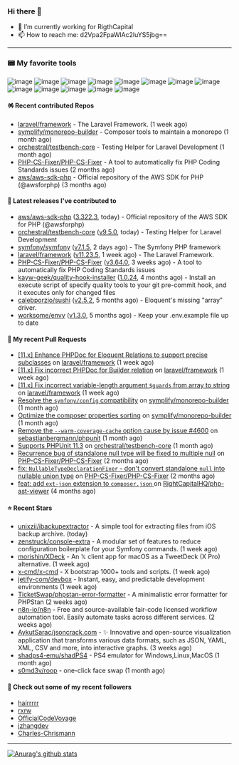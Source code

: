 ### Hi there 👋

- 🔭 I’m currently working for RigthCapital
- 📫 How to reach me: d2Vpa2FpaWlAc2luYS5jbg==

---

### 📟 My favorite tools
![image](https://img.shields.io/badge/Laravel-FF2D20?style=for-the-badge&logo=laravel&logoColor=white)
![image](http://img.shields.io/badge/-PHPStorm-181717?style=for-the-badge&logo=phpstorm&logoColor=white)
![image](https://img.shields.io/badge/Github%20Actions-282a2e?style=for-the-badge&logo=githubactions&logoColor=367cfe)
![image](https://img.shields.io/badge/Jira-0052CC?style=for-the-badge&logo=Jira&logoColor=white)
![image](https://img.shields.io/badge/Sentry-black?style=for-the-badge&logo=Sentry&logoColor=#362D59)
![image](https://img.shields.io/badge/ChatGPT-74aa9c?style=for-the-badge&logo=openai&logoColor=white)
![image](https://img.shields.io/badge/Medium-12100E?style=for-the-badge&logo=medium&logoColor=white)
![image](https://img.shields.io/badge/RSS-FFA500?style=for-the-badge&logo=rss&logoColor=white)
![image](https://img.shields.io/badge/Amazon_AWS-FF9900?style=for-the-badge&logo=amazonaws&logoColor=white)
![image](https://img.shields.io/badge/Slack-4A154B?style=for-the-badge&logo=slack&logoColor=white)
![image](https://img.shields.io/badge/Zoom-2D8CFF?style=for-the-badge&logo=zoom&logoColor=white)
![image](https://img.shields.io/badge/Netflix-E50914?style=for-the-badge&logo=netflix&logoColor=white)
![image](https://img.shields.io/badge/Spotify-1ED760?&style=for-the-badge&logo=spotify&logoColor=white)

#### 🪅 Recent contributed Repos

- [laravel/framework](https://github.com/laravel/framework) - The Laravel Framework. (1 week ago)
- [symplify/monorepo-builder](https://github.com/symplify/monorepo-builder) - Composer tools to maintain a monorepo (1 month ago)
- [orchestral/testbench-core](https://github.com/orchestral/testbench-core) - Testing Helper for Laravel Development (1 month ago)
- [PHP-CS-Fixer/PHP-CS-Fixer](https://github.com/PHP-CS-Fixer/PHP-CS-Fixer) - A tool to automatically fix PHP Coding Standards issues (2 months ago)
- [aws/aws-sdk-php](https://github.com/aws/aws-sdk-php) - Official repository of the AWS SDK for PHP (@awsforphp) (3 months ago)

#### 🔭 Latest releases I've contributed to

- [aws/aws-sdk-php](https://github.com/aws/aws-sdk-php) ([3.322.3](https://github.com/aws/aws-sdk-php/releases/tag/3.322.3), today) - Official repository of the AWS SDK for PHP (@awsforphp)
- [orchestral/testbench-core](https://github.com/orchestral/testbench-core) ([v9.5.0](https://github.com/orchestral/testbench-core/releases/tag/v9.5.0), today) - Testing Helper for Laravel Development
- [symfony/symfony](https://github.com/symfony/symfony) ([v7.1.5](https://github.com/symfony/symfony/releases/tag/v7.1.5), 2 days ago) - The Symfony PHP framework
- [laravel/framework](https://github.com/laravel/framework) ([v11.23.5](https://github.com/laravel/framework/releases/tag/v11.23.5), 1 week ago) - The Laravel Framework.
- [PHP-CS-Fixer/PHP-CS-Fixer](https://github.com/PHP-CS-Fixer/PHP-CS-Fixer) ([v3.64.0](https://github.com/PHP-CS-Fixer/PHP-CS-Fixer/releases/tag/v3.64.0), 3 weeks ago) - A tool to automatically fix PHP Coding Standards issues
- [kayw-geek/quality-hook-installer](https://github.com/kayw-geek/quality-hook-installer) ([1.0.24](https://github.com/kayw-geek/quality-hook-installer/releases/tag/1.0.24), 4 months ago) - Install an execute script of specify quality tools to your git pre-commit hook, and it executes only for changed files
- [calebporzio/sushi](https://github.com/calebporzio/sushi) ([v2.5.2](https://github.com/calebporzio/sushi/releases/tag/v2.5.2), 5 months ago) - Eloquent&#39;s missing &#34;array&#34; driver.
- [worksome/envy](https://github.com/worksome/envy) ([v1.3.0](https://github.com/worksome/envy/releases/tag/v1.3.0), 5 months ago) - Keep your .env.example file up to date

#### 🔨 My recent Pull Requests

- [[11.x] Enhance PHPDoc for Eloquent Relations to support precise subclasses](https://github.com/laravel/framework/pull/52775) on [laravel/framework](https://github.com/laravel/framework) (1 week ago)
- [[11.x] Fix incorrect PHPDoc for Builder relation](https://github.com/laravel/framework/pull/52754) on [laravel/framework](https://github.com/laravel/framework) (1 week ago)
- [[11.x] Fix incorrect variable-length argument `$guards` from array to string](https://github.com/laravel/framework/pull/52719) on [laravel/framework](https://github.com/laravel/framework) (1 week ago)
- [Resolve the `symfony/config` compatibility](https://github.com/symplify/monorepo-builder/pull/74) on [symplify/monorepo-builder](https://github.com/symplify/monorepo-builder) (1 month ago)
- [Optimize the composer properties sorting](https://github.com/symplify/monorepo-builder/pull/73) on [symplify/monorepo-builder](https://github.com/symplify/monorepo-builder) (1 month ago)
- [Remove the `--warm-coverage-cache` option cause by issue #4600](https://github.com/sebastianbergmann/phpunit/pull/5911) on [sebastianbergmann/phpunit](https://github.com/sebastianbergmann/phpunit) (1 month ago)
- [Supports PHPUnit 11.3](https://github.com/orchestral/testbench-core/pull/220) on [orchestral/testbench-core](https://github.com/orchestral/testbench-core) (1 month ago)
- [Recurrence bug of standalone null type will be fixed to multiple null](https://github.com/PHP-CS-Fixer/PHP-CS-Fixer/pull/8099) on [PHP-CS-Fixer/PHP-CS-Fixer](https://github.com/PHP-CS-Fixer/PHP-CS-Fixer) (2 months ago)
- [fix: `NullableTypeDeclarationFixer` - don&#39;t convert standalone `null` into nullable union type](https://github.com/PHP-CS-Fixer/PHP-CS-Fixer/pull/8098) on [PHP-CS-Fixer/PHP-CS-Fixer](https://github.com/PHP-CS-Fixer/PHP-CS-Fixer) (2 months ago)
- [feat: add `ext-json` extension to `composer.json` ](https://github.com/RightCapitalHQ/php-ast-viewer/pull/9) on [RightCapitalHQ/php-ast-viewer](https://github.com/RightCapitalHQ/php-ast-viewer) (4 months ago)

#### ⭐ Recent Stars

- [unixzii/ibackupextractor](https://github.com/unixzii/ibackupextractor) - A simple tool for extracting files from iOS backup archive. (today)
- [zenstruck/console-extra](https://github.com/zenstruck/console-extra) - A modular set of features to reduce configuration boilerplate for your Symfony commands. (1 week ago)
- [morishin/XDeck](https://github.com/morishin/XDeck) - An 𝕏 client app for macOS as a TweetDeck (X Pro) alternative. (1 week ago)
- [x-cmd/x-cmd](https://github.com/x-cmd/x-cmd) - X bootstrap 1000&#43; tools and scripts. (1 week ago)
- [jetify-com/devbox](https://github.com/jetify-com/devbox) - Instant, easy, and predictable development environments (1 week ago)
- [TicketSwap/phpstan-error-formatter](https://github.com/TicketSwap/phpstan-error-formatter) - A minimalistic error formatter for PHPStan (2 weeks ago)
- [n8n-io/n8n](https://github.com/n8n-io/n8n) - Free and source-available fair-code licensed workflow automation tool. Easily automate tasks across different services. (2 weeks ago)
- [AykutSarac/jsoncrack.com](https://github.com/AykutSarac/jsoncrack.com) - ✨ Innovative and open-source visualization application that transforms various data formats, such as JSON, YAML, XML, CSV and more, into interactive graphs. (3 weeks ago)
- [shadps4-emu/shadPS4](https://github.com/shadps4-emu/shadPS4) - PS4 emulator for Windows,Linux,MacOS (1 month ago)
- [s0md3v/roop](https://github.com/s0md3v/roop) - one-click face swap (1 month ago)

#### 👯 Check out some of my recent followers

- [hairrrrr](https://github.com/hairrrrr)
- [rxrw](https://github.com/rxrw)
- [OfficialCodeVoyage](https://github.com/OfficialCodeVoyage)
- [jzhangdev](https://github.com/jzhangdev)
- [Charles-Chrismann](https://github.com/Charles-Chrismann)


---



[![Anurag's github stats](https://github-readme-stats.vercel.app/api?username=kayw-geek&show_icons=true&theme=onedark)](https://github.com/kayw-geek)
